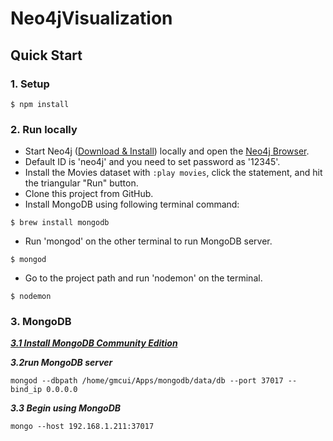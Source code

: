 # Neo4jVisualization

## Quick Start
### 1. Setup

```
$ npm install
```

### 2. Run locally

* Start Neo4j ([Download & Install](http://neo4j.com/download)) locally and open the [Neo4j Browser](http://localhost:7474).
* Default ID is 'neo4j' and you need to set password as '12345'.
* Install the Movies dataset with `:play movies`, click the statement, and hit the triangular "Run" button.
* Clone this project from GitHub.
* Install MongoDB using following terminal command:

```
$ brew install mongodb
```
* Run 'mongod' on the other terminal to run MongoDB server.

```
$ mongod
```
* Go to the project path and run 'nodemon' on the terminal.

```
$ nodemon
```

### 3. MongoDB

[***3.1 Install MongoDB Community Edition***](https://docs.mongodb.com/manual/tutorial/install-mongodb-on-linux/)

***3.2run MongoDB server***

```
mongod --dbpath /home/gmcui/Apps/mongodb/data/db --port 37017 --bind_ip 0.0.0.0
```

***3.3 Begin using MongoDB***

```
mongo --host 192.168.1.211:37017
```
